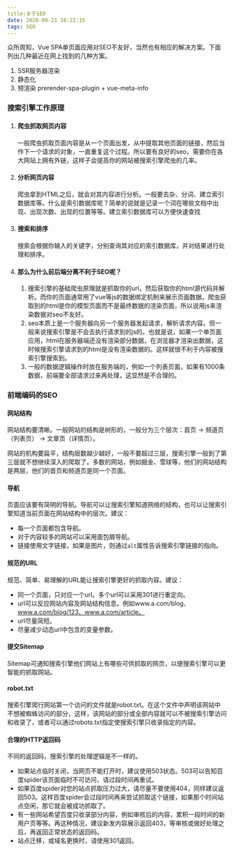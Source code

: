 ```yaml
---
title:关于SEO
date: 2020-09-21 16:22:15
tags: SEO
---
```


众所周知，Vue SPA单页面应用对SEO不友好，当然也有相应的解决方案。下面列出几种最近在网上找到的几种方案。

1. SSR服务器渲染
2. 静态化
3. 预渲染 prerender-spa-plugin + vue-meta-info

<!--more-->

### 搜索引擎工作原理

1. #### 爬虫抓取网页内容

   一般爬虫抓取页面内容是从一个页面出发，从中提取其他页面的链接，然后当作下一个请求的对象，一直重复这个过程。所以要有良好的seo，需要你在各大网站上拥有外链，这样子会提高你的网站被搜索引擎爬虫的几率。

2. #### 分析网页内容

   爬虫拿到HTML之后，就会对其内容进行分析。一般要去杂、分词、建立索引数据库等。什么是索引数据库呢？简单的说就是记录一个词在哪些文档中出现、出现次数、出现的位置等等。建立索引数据库可以方便快速查找

3. #### 搜索和排序

   搜索会根据你输入的关键字，分别查询其对应的索引数据库，并对结果进行处理和排序。

4. #### 那么为什么前后端分离不利于SEO呢？
   1. 搜索引擎的基础爬虫原理就是抓取你的url，然后获取你的html源代码并解析。而你的页面通常用了vue等js的数据绑定机制来展示页面数据，爬虫获取到的html是你的模型页面而不是最终数据的渲染页面，所以说用js来渲染数据对seo不友好。
   2. seo本质上是一个服务器向另一个服务器发起请求，解析请求内容。但一般来说搜索引擎是不会去执行请求到的js的。也就是说，如果一个单页面应用，html在服务器端还没有渲染部分数据，在浏览器才渲染出数据，这时候搜索引擎请求到的html是没有渲染数据的。这样就很不利于内容被搜索引擎搜索到。
   3. 一般的数据逻辑操作时放在服务端的，例如一个列表页面，如果有1000条数据，前端要全部请求过来再处理，这显然是不合理的。

### 前端编码的SEO

#### 网站结构

网站结构要清晰。一般网站的结构是树形的，一般分为三个层次：首页 → 频道页（列表页） → 文章页（详情页）。

网站的机构要扁平，结构层数越少越好，一般不要超过三层，搜索引擎一般到了第三层就不想继续深入的爬取了。多数的网站，例如掘金、雪球等，他们的网站结构是两层，他们的首页和频道页是同一个页面。

#### 导航

页面应该要有简明的导航。导航可以让搜索引擎知道网络的结构，也可以让搜索引擎知道当前页面在网站结构中的层次。建议：

- 每一个页面都包含导航。
- 对于内容较多的网站可以采用面包屑导航。
- 链接使用文字链接，如果是图片，则通过`alt`属性告诉搜索引擎链接的指向。

#### 规范的URL

规范、简单、易理解的URL能让搜索引擎更好的抓取内容。建议：

- 同一个页面，只对应一个url。多个url可以采用301进行重定向。
- url可以反应网站内容及网站结构信息。例如www.a.com/blog、www.a.com/blog/123、www.a.com/article。
- url尽量简短。
- 尽量减少动态url中包含的变量参数。

#### 提交Sitemap

Sitemap可通知搜索引擎他们网站上有哪些可供抓取的网页，以便搜索引擎可以更智能的抓取网站。

#### robot.txt

搜索引擎爬行网站第一个访问的文件就是robot.txt。在这个文件中声明该网站中不想被蜘蛛访问的部分，这样，该网站的部分或全部内容就可以不被搜索引擎访问和收录了，或者可以通过robots.txt指定使搜索引擎只收录指定的内容。

#### 合理的HTTP返回码

不同的返回码，搜索引擎的处理逻辑是不一样的。

- 如果站点临时关闭，当网页不能打开时，建议使用503状态。503可以告知百度spider该页面临时不可访问，请过段时间再重试。
- 如果百度spider对您的站点抓取压力过大，请尽量不要使用404，同样建议返回503。这样百度spider会过段时间再来尝试抓取这个链接，如果那个时间站点空闲，那它就会被成功抓取了。
- 有一些网站希望百度只收录部分内容，例如审核后的内容，累积一段时间的新用户页等等。再这种情况，建议新发内容展示返回403，等审核或做好处理之后，再返回正常状态的返回码。
- 站点迁移，或域名更换时，请使用301返回。

